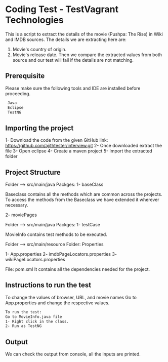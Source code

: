 
# Coding Test - TestVagrant Technologies

This is a script to extract the details of the movie (Pushpa: The Rise) in Wiki and IMDB sources.
The details we are extracting here are:
1) Movie's country of origin.
2) Movie's release date.
Then we compare the extracted values from both source and our test will fail if the details are not matching.


## Prerequisite

Please make sure the following tools and IDE are installed before proceeding.

```bash
 Java
 Eclipse
 TestNG
```
## Importing the project
1- Download the code from the given GitHub link: https://github.com/ajithtester/interview.git
2- Once downloaded extract the file
3- Open eclipse
4- Create a maven project
5- Import the extracted folder

    
## Project Structure
Folder --> src/main/java
Packges:
1- baseClass
<!-- contains class: Baseclass -->
Baseclass contains all the methods which are common across the projects. To access the methods from the Baseclass we have extended it wherever necessary.

2- moviePages
<!-- contains page objects for Wiki and IMDB pages -->


Folder --> src/main/java
Packges:
1- testCase
<!-- contains class: MovieInfo -->
MovieInfo contains test methods to be executed.

Folder --> src/main/resource
Folder: Properties
<!-- contains properties files: datas and page locators -->
1- App.properties
2- imdbPageLocators.properties
3- wikiPageLocators.properties

File: pom.xml
It contains all the dependencies needed for the project.



## Instructions to run the test
To change the values of browser, URL, and movie names
Go to App.properties and change the respective values.

```bash
To run the test:
Go to MovieInfo.java file 
1- Right click in the class.
2- Run as TestNG
```
## Output
We can check the output from console, all the inputs are printed.
